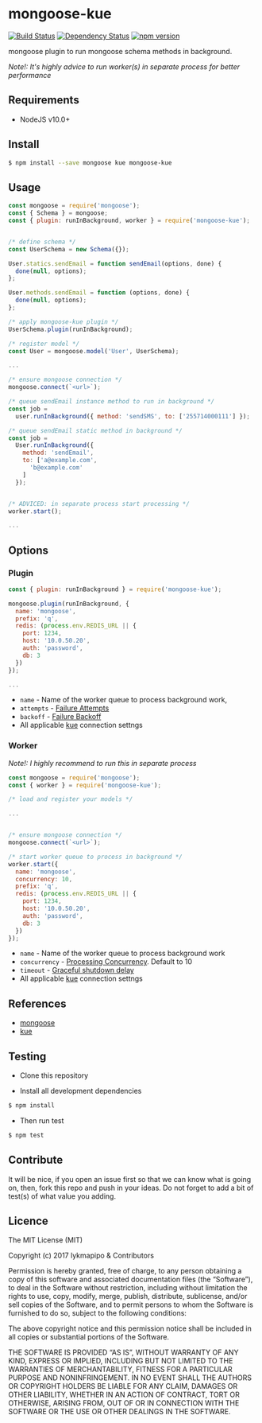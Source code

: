 # mongoose-kue

[![Build Status](https://travis-ci.org/lykmapipo/mongoose-kue.svg?branch=master)](https://travis-ci.org/lykmapipo/mongoose-kue)
[![Dependency Status](https://img.shields.io/david/lykmapipo/mongoose-kue.svg?style=flat)](https://david-dm.org/lykmapipo/mongoose-kue)
[![npm version](https://badge.fury.io/js/mongoose-kue.svg)](https://badge.fury.io/js/mongoose-kue)

mongoose plugin to run mongoose schema methods in background.

*Note!: It's highly advice to run worker(s) in separate process for better performance*

## Requirements

- NodeJS v10.0+

## Install
```sh
$ npm install --save mongoose kue mongoose-kue
```

## Usage

```js
const mongoose = require('mongoose');
const { Schema } = mongoose;
const { plugin: runInBackground, worker } = require('mongoose-kue');


/* define schema */
const UserSchema = new Schema({});

User.statics.sendEmail = function sendEmail(options, done) {
  done(null, options);
};

User.methods.sendEmail = function (options, done) {
  done(null, options);
};

/* apply mongoose-kue plugin */
UserSchema.plugin(runInBackground);

/* register model */
const User = mongoose.model('User', UserSchema);

...

/* ensure mongoose connection */
mongoose.connect(`<url>`);

/* queue sendEmail instance method to run in background */
const job =
  user.runInBackground({ method: 'sendSMS', to: ['255714000111'] });

/* queue sendEmail static method in background */
const job =
  User.runInBackground({
    method: 'sendEmail',
    to: ['a@example.com',
      'b@example.com'
    ]
  });


/* ADVICED: in separate process start processing */
worker.start();

...


```


## Options

### Plugin
```js
const { plugin: runInBackground } = require('mongoose-kue');

mongoose.plugin(runInBackground, {
  name: 'mongoose',
  prefix: 'q',
  redis: (process.env.REDIS_URL || {
    port: 1234,
    host: '10.0.50.20',
    auth: 'password',
    db: 3
  })
});

...

```

- `name` - Name of the worker queue to process background work,
- `attempts` - [Failure Attempts](https://github.com/Automattic/kue#failure-attempts)
- `backoff` - [Failure Backoff](https://github.com/Automattic/kue#failure-backoff)
- All applicable [kue](https://github.com/Automattic/kue#redis-connection-settings) connection settngs


### Worker

*Note!: I highly recommend to run this in separate process*

```js
const mongoose = require('mongoose');
const { worker } = require('mongoose-kue');

/* load and register your models */

...


/* ensure mongoose connection */
mongoose.connect(`<url>`);

/* start worker queue to process in background */
worker.start({
  name: 'mongoose',
  concurrency: 10,
  prefix: 'q',
  redis: (process.env.REDIS_URL || {
    port: 1234,
    host: '10.0.50.20',
    auth: 'password',
    db: 3
  })
});
``` 

- `name` - Name of the worker queue to process background work
- `concurrency` - [Processing Concurrency](https://github.com/Automattic/kue#processing-concurrency). Default to 10
- `timeout` - [Graceful shutdown delay](https://github.com/Automattic/kue#graceful-shutdown)
- All applicable [kue](https://github.com/Automattic/kue#redis-connection-settings) connection settngs


## References
- [mongoose](http://mongoosejs.com/docs/guide.html)
- [kue](https://github.com/Automattic/kue)


## Testing
* Clone this repository

* Install all development dependencies
```sh
$ npm install
```
* Then run test
```sh
$ npm test
```

## Contribute
It will be nice, if you open an issue first so that we can know what is going on, then, fork this repo and push in your ideas. Do not forget to add a bit of test(s) of what value you adding.

## Licence
The MIT License (MIT)

Copyright (c) 2017 lykmapipo & Contributors

Permission is hereby granted, free of charge, to any person obtaining a copy of this software and associated documentation files (the “Software”), to deal in the Software without restriction, including without limitation the rights to use, copy, modify, merge, publish, distribute, sublicense, and/or sell copies of the Software, and to permit persons to whom the Software is furnished to do so, subject to the following conditions:

The above copyright notice and this permission notice shall be included in all copies or substantial portions of the Software.

THE SOFTWARE IS PROVIDED “AS IS”, WITHOUT WARRANTY OF ANY KIND, EXPRESS OR IMPLIED, INCLUDING BUT NOT LIMITED TO THE WARRANTIES OF MERCHANTABILITY, FITNESS FOR A PARTICULAR PURPOSE AND NONINFRINGEMENT. IN NO EVENT SHALL THE AUTHORS OR COPYRIGHT HOLDERS BE LIABLE FOR ANY CLAIM, DAMAGES OR OTHER LIABILITY, WHETHER IN AN ACTION OF CONTRACT, TORT OR OTHERWISE, ARISING FROM, OUT OF OR IN CONNECTION WITH THE SOFTWARE OR THE USE OR OTHER DEALINGS IN THE SOFTWARE. 
